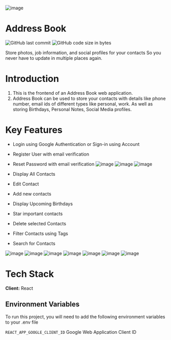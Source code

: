 ![image](https://user-images.githubusercontent.com/32570896/160166396-9fc5863b-e8a0-4f48-b040-58e322214efc.png)


# Address Book

![GitHub last commit](https://img.shields.io/github/last-commit/nirupama1210/address-book-client)
![GitHub code size in bytes](https://img.shields.io/github/languages/code-size/nirupama1210/address-book-client)

Store photos, job information, and social profiles for your contacts
So you never have to update in multiple places again.

# Introduction
1. This is the frontend of an Address Book web application.
2. Address Book can be used to store your contacts with details like
phone number, email ids of different types like personal, work.
As well as storing Birthdays, Personal Notes, Social Media profiles.

# Key Features


- Login using Google Authentication or Sign-in using Account
- Register User with email verification
- Reset Password with email verification
![image](https://user-images.githubusercontent.com/32570896/160163932-b1b99a97-eb16-4e81-950c-fa76ea2ba05d.png)
![image](https://user-images.githubusercontent.com/32570896/160164581-e7c45e0c-66f7-4e53-a4a0-b64cbbabcc43.png)
![image](https://user-images.githubusercontent.com/32570896/160164613-488152fd-cfef-44f2-8458-f5e0e943796c.png)


- Display All Contacts
- Edit Contact
- Add new contacts
- Display Upcoming Birthdays
- Star important contacts
- Delete selected Contacts
- Filter Contacts using Tags
- Search for Contacts

![image](https://user-images.githubusercontent.com/32570896/160171002-2c5546c3-eaa4-4000-a305-a717b20f3151.png)
![image](https://user-images.githubusercontent.com/32570896/160171053-fc6fb485-f8ed-43c6-b759-a8cbf3a18699.png)
![image](https://user-images.githubusercontent.com/32570896/160171098-8e8af150-709c-44f5-a0b5-c828de0ca33d.png)
![image](https://user-images.githubusercontent.com/32570896/160171194-61a6332f-4753-41eb-83ac-64b3e667d7e4.png)
![image](https://user-images.githubusercontent.com/32570896/160171263-9859c3b6-bdf1-4226-8acd-91d7c46c11f5.png)
![image](https://user-images.githubusercontent.com/32570896/160167600-9b3671a4-9229-4658-a5c3-395bd35f3482.png)
![image](https://user-images.githubusercontent.com/32570896/160167646-9457fa5f-6468-4c87-8829-a1e1e12414a7.png)

# Tech Stack
**Client:** React 

## Environment Variables

To run this project, you will need to add the following environment variables to your .env file

`REACT_APP_GOOGLE_CLIENT_ID` Google Web Application Client ID




